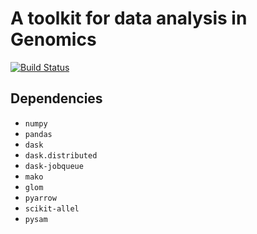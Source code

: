 

# A toolkit for data analysis in Genomics
[![Build Status](https://travis-ci.com/suvayu/genome-genie.svg?branch=master)](https://travis-ci.com/suvayu/genome-genie)

## Dependencies

- `numpy`
- `pandas`
- `dask`
- `dask.distributed`
- `dask-jobqueue`
- `mako`
- `glom`
- `pyarrow`
- `scikit-allel`
- `pysam`
